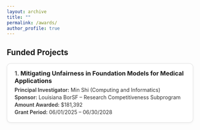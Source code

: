 ```yaml
---
layout: archive
title: ""
permalink: /awards/
author_profile: true
---
```


## Funded Projects

<style>
  /* --- Awards Card Styles (no left border highlight) --- */
  .awards { 
    counter-reset: item; 
    list-style: none; 
    padding-left: 0; 
    margin: 1rem 0 0;
  }
  .awards > li {
    counter-increment: item;
    margin: 0 0 1rem 0;
  }
  .award-card {
    border: 1px solid rgba(0,0,0,.12);
    border-radius: 10px;
    padding: 1rem 1.25rem;
    background: #fff;
    box-shadow: 0 2px 6px rgba(0,0,0,.05);
  }
  .award-title {
    font-weight: 700;
    margin: 0 0 .35rem 0;
  }
  .award-title::before {
    content: counter(item) ". ";
    font-weight: 600;
    color: #444;
  }
  .award-meta {
    margin: .2rem 0;
    color: #333;
  }
  .award-meta b {
    font-weight: 600;
  }
  .award-sponsor { margin-top: .2rem; }

  /* Dark mode friendly */
  @media (prefers-color-scheme: dark) {
    .award-card { 
      background: #1e1f22; 
      border-color: #333; 
      box-shadow: none;
    }
    .award-meta, .award-title { color: #eee; }
  }
</style>

<ul class="awards">
  <li>
    <div class="award-card">
      <h3 class="award-title">Mitigating Unfairness in Foundation Models for Medical Applications</h3>
      <p class="award-meta"><b>Principal Investigator:</b> Min Shi (Computing and Informatics)</p>
      <p class="award-meta award-sponsor"><b>Sponsor:</b> Louisiana BorSF – Research Competitiveness Subprogram</p>
      <p class="award-meta"><b>Amount Awarded:</b> $181,392</p>
      <p class="award-meta"><b>Grant Period:</b> 06/01/2025 – 06/30/2028</p>
    </div>
  </li>
</ul>
